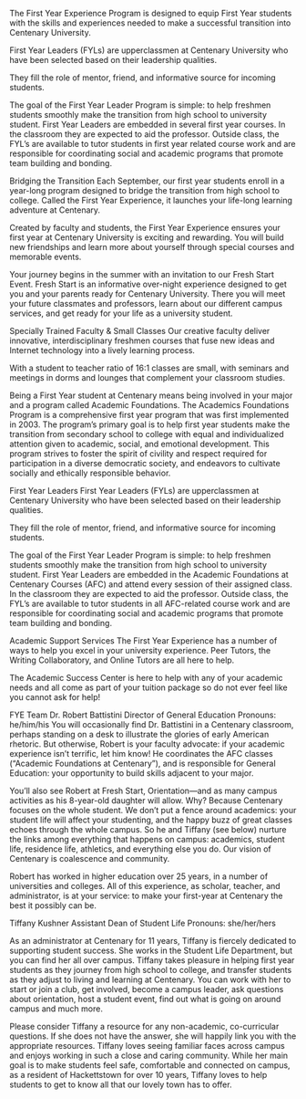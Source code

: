 The First Year Experience Program is designed to equip First Year students with the skills and experiences needed to make a successful transition into Centenary University.

First Year Leaders (FYLs) are upperclassmen at Centenary University who have been selected based on their leadership qualities.

They fill the role of mentor, friend, and informative source for incoming students.

The goal of the First Year Leader Program is simple: to help freshmen students smoothly make the transition from high school to university student. First Year Leaders are embedded in several first year courses. In the classroom they are expected to aid the professor. Outside class, the FYL’s are available to tutor students in first year related course work and are responsible for coordinating social and academic programs that promote team building and bonding.

Bridging the Transition
Each September, our first year students enroll in a year-long program designed to bridge the transition from high school to college. Called the First Year Experience, it launches your life-long learning adventure at Centenary.

Created by faculty and students, the First Year Experience ensures your first year at Centenary University is exciting and rewarding. You will build new friendships and learn more about yourself through special courses and memorable events.

Your journey begins in the summer with an invitation to our Fresh Start Event. Fresh Start is an informative over-night experience designed to get you and your parents ready for Centenary University. There you will meet your future classmates and professors, learn about our different campus services, and get ready for your life as a university student.

Specially Trained Faculty & Small Classes
Our creative faculty deliver innovative, interdisciplinary freshmen courses that fuse new ideas and Internet technology into a lively learning process.

With a student to teacher ratio of 16:1 classes are small, with seminars and meetings in dorms and lounges that complement your classroom studies.

Being a First Year student at Centenary means being involved in your major and a program called Academic Foundations. The Academics Foundations Program is a comprehensive first year program that was first implemented in 2003. The program’s primary goal is to help first year students make the transition from secondary school to college with equal and individualized attention given to academic, social, and emotional development. This program strives to foster the spirit of civility and respect required for participation in a diverse democratic society, and endeavors to cultivate socially and ethically responsible behavior.

First Year Leaders
First Year Leaders (FYLs) are upperclassmen at Centenary University who have been selected based on their leadership qualities.

They fill the role of mentor, friend, and informative source for incoming students.

The goal of the First Year Leader Program is simple: to help freshmen students smoothly make the transition from high school to university student. First Year Leaders are embedded in the Academic Foundations at Centenary Courses (AFC) and attend every session of their assigned class. In the classroom they are expected to aid the professor. Outside class, the FYL’s are available to tutor students in all AFC-related course work and are responsible for coordinating social and academic programs that promote team building and bonding.

Academic Support Services
The First Year Experience has a number of ways to help you excel in your university experience. Peer Tutors, the Writing Collaboratory, and Online Tutors are all here to help.

The Academic Success Center is here to help with any of your academic needs and all come as part of your tuition package so do not ever feel like you cannot ask for help!

FYE Team
Dr. Robert Battistini
Director of General Education
Pronouns: he/him/his
You will occasionally find Dr. Battistini in a Centenary classroom, perhaps standing on a desk to illustrate the glories of early American rhetoric. But otherwise, Robert is your faculty advocate: if your academic experience isn’t terrific, let him know! He coordinates the AFC classes (“Academic Foundations at Centenary”), and is responsible for General Education: your opportunity to build skills adjacent to your major.

You’ll also see Robert at Fresh Start, Orientation—and as many campus activities as his 8-year-old daughter will allow. Why? Because Centenary focuses on the whole student. We don’t put a fence around academics: your student life will affect your studenting, and the happy buzz of great classes echoes through the whole campus. So he and Tiffany (see below) nurture the links among everything that happens on campus: academics, student life, residence life, athletics, and everything else you do.  Our vision of Centenary is coalescence and community.

Robert has worked in higher education over 25 years, in a number of universities and colleges. All of this experience, as scholar, teacher, and administrator, is at your service: to make your first-year at Centenary the best it possibly can be.

Tiffany Kushner
Assistant Dean of Student Life
Pronouns: she/her/hers

As an administrator at Centenary for 11 years, Tiffany is fiercely dedicated to supporting student success.  She works in the Student Life Department, but you can find her all over campus.  Tiffany takes pleasure in helping first year students as they journey from high school to college, and transfer students as they adjust to living and learning at Centenary. You can work with her to start or join a club, get involved, become a campus leader, ask questions about orientation, host a student event, find out what is going on around campus and much more.

Please consider Tiffany a resource for any non-academic, co-curricular questions.  If she does not have the answer, she will happily link you with the appropriate resources. Tiffany loves seeing familiar faces across campus and enjoys working in such a close and caring community. While her main goal is to make students feel safe, comfortable and connected on campus, as a resident of Hackettstown for over 10 years, Tiffany loves to help students to get to know all that our lovely town has to offer.
